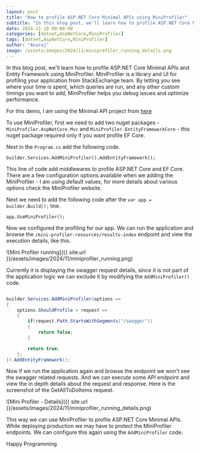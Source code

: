 ```yaml
---
layout: post
title: "How to profile ASP.NET Core Minimal APIs using MiniProfiler"
subtitle: "In this blog post, we'll learn how to profile ASP.NET Core Minimal APIs and Entity Framework using MiniProfiler"
date: 2024-11-10 00:00:00
categories: [dotnet,AspNetCore,MiniProfiler]
tags: [dotnet,AspNetCore,MiniProfiler]
author: "Anuraj"
image: /assets/images/2024/11/miniprofiler_running_details.png
---
```


In this blog post, we'll learn how to profile ASP.NET Core Minimal APIs and Entity Framework using MiniProfiler. MiniProfiler is a library and UI for profiling your application from StackExchange team. By letting you see where your time is spent, which queries are run, and any other custom timings you want to add, MiniProfiler helps you debug issues and optimize performance.

For this demo, I am using the Minimal API project from [here](https://github.com/anuraj/MinimalApi)

To use MiniProfiler, first we need to add two nuget packages - `MiniProfiler.AspNetCore.Mvc` and `MiniProfiler.EntityFrameworkCore` - this nuget package required only if you want profile EF Core.

Next in the `Program.cs` add the following code.

```
builder.Services.AddMiniProfiler().AddEntityFramework();
```

This line of code add middlewares to profile ASP.NET Core and EF Core. There are a few configuration options available when we adding the MiniProfiler - I am using default values, for more details about various options check the MiniProfiler website.

Next we need to add the following code after the `var app = builder.Build();` line.

```
app.UseMiniProfiler();
```
Now we configured the profiling for our app. We can run the application and browse the `/mini-profiler-resources/results-index` endpoint and view the execution details, like this.

![Mini Profiler running]({{ site.url }}/assets/images/2024/11/miniprofiler_running.png)

Currently it is displaying the swagger request details, since it is not part of the application logic we can exclude it by modifying the `AddMiniProfiler()` code.

```csharp

builder.Services.AddMiniProfiler(options =>
{
    options.ShouldProfile = request =>
    {
        if(request.Path.StartsWithSegments("/swagger"))
        {
            return false;
        }

        return true;
    };
}).AddEntityFramework();

```

Now if we run the application again and browse the endpoint we won't see the swagger related requests. And we can execute some API endpoint and view the in depth details about the request and response. Here is the screenshot of the GetAllToDoItems request.

![Mini Profiler - Details]({{ site.url }}/assets/images/2024/11/miniprofiler_running_details.png)

This way we can use MiniProfiler to profile ASP.NET Core Minimal APIs. While deploying production we may have to protect the MiniProfiler endpoints. We can configure this again using the `AddMiniProfiler` code.

Happy Programming
